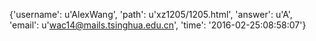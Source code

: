 {'username': u'AlexWang', 'path': u'xz1205/1205.html', 'answer': u'A', 'email': u'wac14@mails.tsinghua.edu.cn', 'time': '2016-02-25:08:58:07'}